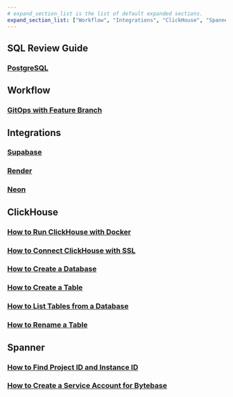 ```yaml
---
# expand_section_list is the list of default expanded sections.
expand_section_list: ["Workflow", "Integrations", "ClickHouse", "Spanner"]
---
```


## SQL Review Guide

### [PostgreSQL](/how-to/sql-review/postgres-sql-review-guide)

## Workflow

### [GitOps with Feature Branch](/how-to/workflow/gitops-feature-branch)

## Integrations

### [Supabase](/how-to/integrations/supabase)

### [Render](/how-to/integrations/render)

### [Neon](/how-to/integrations/neon)

## ClickHouse

### [How to Run ClickHouse with Docker](/how-to/clickhouse/how-to-run-clickhouse-docker)

### [How to Connect ClickHouse with SSL](/how-to/clickhouse/how-to-connect-clickhouse-ssl)

### [How to Create a Database](/how-to/clickhouse/how-to-create-a-database-clickhouse)

### [How to Create a Table](/how-to/clickhouse/how-to-create-a-table-clickhouse)

### [How to List Tables from a Database](/how-to/clickhouse/how-to-list-tables-from-a-database-clickhouse)

### [How to Rename a Table](/how-to/clickhouse/how-to-rename-a-table-clickhouse)

## Spanner

### [How to Find Project ID and Instance ID](/how-to/spanner/how-to-find-project-id-and-instance-id)

### [How to Create a Service Account for Bytebase](/how-to/spanner/how-to-create-a-service-account-for-bytebase)
